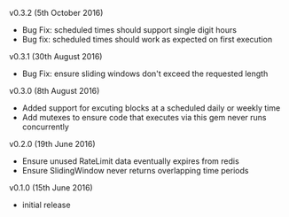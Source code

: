 v0.3.2 (5th October 2016)
* Bug Fix: scheduled times should support single digit hours
* Bug fix: scheduled times should work as expected on first execution

v0.3.1 (30th August 2016)
* Bug Fix: ensure sliding windows don't exceed the requested length

v0.3.0 (8th August 2016)
* Added support for excuting blocks at a scheduled daily or weekly time
* Add mutexes to ensure code that executes via this gem never runs concurrently

v0.2.0 (19th June 2016)
* Ensure unused RateLimit data eventually expires from redis
* Ensure SlidingWindow never returns overlapping time periods

v0.1.0 (15th June 2016)
* initial release
